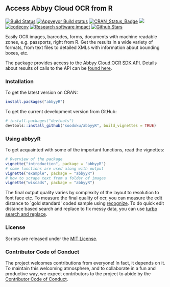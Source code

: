 ## Access Abbyy Cloud OCR from R

[![Build Status](https://travis-ci.org/soodoku/abbyyR.svg?branch=master)](https://travis-ci.org/soodoku/abbyyR)
[![Appveyor Build status](https://ci.appveyor.com/api/projects/status/yh856e6cv7uucaj2?svg=true)](https://ci.appveyor.com/project/soodoku/abbyyR)
[![CRAN_Status_Badge](http://www.r-pkg.org/badges/version/abbyyR)](https://cran.r-project.org/package=abbyyR)
![](http://cranlogs.r-pkg.org/badges/grand-total/abbyyR)
[![codecov](https://codecov.io/gh/soodoku/abbyyR/branch/master/graph/badge.svg)](https://codecov.io/gh/soodoku/abbyyR)
[![Research software impact](http://depsy.org/api/package/cran/abbyyR/badge.svg)](http://depsy.org/package/r/abbyyR)
[![Github Stars](https://img.shields.io/github/stars/soodoku/abbyyR.svg?style=social&label=Github)](https://github.com/soodoku/abbyyR)

Easily OCR images, barcodes, forms, documents with machine readable zones, e.g. passports, right from R. Get the results in a wide variety of formats, from text files to detailed XMLs with information about bounding boxes, etc.

The package provides access to the [Abbyy Cloud OCR SDK API](http://ocrsdk.com/). Details about results of calls to the API can be [found here](http://ocrsdk.com/documentation/specifications/status-codes/).

### Installation

To get the latest version on CRAN:
```r
install.packages("abbyyR")
```

To get the current development version from GitHub:

```r
# install.packages("devtools")
devtools::install_github("soodoku/abbyyR", build_vignettes = TRUE)
```

### Using abbyyR

To get acquainted with some of the important functions, read the vignettes:

```r
# Overview of the package
vignette("introduction", package = "abbyyR")
# some functions are used along with output
vignette("example", package = "abbyyR")
# how to scrape text from a folder of images
vignette("wiscads", package = "abbyyR")
```

The final output quality varies by complexity of the layout to resolution to font face etc. To measure the final quality of ocr, you can measure the edit distance to `gold standard' coded sample using [recognize](https://github.com/soodoku/recognize). To do quick edit distance based search and replace to fix messy data, you can use [turbo search and replace](https://github.com/soodoku/search-and-replace).

### License
Scripts are released under the [MIT License](https://opensource.org/licenses/MIT).

### Contributor Code of Conduct

The project welcomes contributions from everyone! In fact, it depends on it. To maintain this welcoming atmosphere, and to collaborate in a fun and productive way, we expect contributors to the project to abide by the [Contributor Code of Conduct](http://contributor-covenant.org/version/1/0/0/).